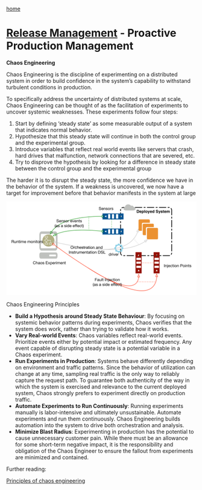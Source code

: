 [home](../README.md)
# [Release Management](README.md) - Proactive Production Management


**Chaos Engineering**

Chaos Engineering is the discipline of experimenting on a distributed system in order to build confidence in the system’s capability to withstand turbulent conditions in production.

To specifically address the uncertainty of distributed systems at scale, Chaos Engineering can be thought of as the facilitation of experiments to uncover systemic weaknesses.  These experiments follow four steps:

1. Start by defining ‘steady state’ as some measurable output of a system that indicates normal behavior.
1. Hypothesize that this steady state will continue in both the control group and the experimental group.
1. Introduce variables that reflect real world events like servers that crash, hard drives that malfunction, network connections that are severed, etc.
1. Try to disprove the hypothesis by looking for a difference in steady state between the control group and the experimental group

The harder it is to disrupt the steady state, the more confidence we have in the behavior of the system.  If a weakness is uncovered, we now have a target for improvement before that behavior manifests in the system at large

![Chaos Experiment](../../images/proactive-production-management-chaos.png)


Chaos Engineering Principles

* **Build a Hypothesis around Steady State Behaviour**: By focusing on systemic behavior patterns during experiments, Chaos verifies that the system does work, rather than trying to validate how it works.
* **Vary Real-world Events**: Chaos variables reflect real-world events.  Prioritize events either by potential impact or estimated frequency.  Any event capable of disrupting steady state is a potential variable in a Chaos experiment.
* **Run Experiments in Production**: Systems behave differently depending on environment and traffic patterns.  Since the behavior of utilization can change at any time, sampling real traffic is the only way to reliably capture the request path.  To guarantee both authenticity of the way in which the system is exercised and relevance to the current deployed system, Chaos strongly prefers to experiment directly on production traffic.
* **Automate Experiments to Run Continuously**: Running experiments manually is labor-intensive and ultimately unsustainable.  Automate experiments and run them continuously.  Chaos Engineering builds automation into the system to drive both orchestration and analysis.
* **Minimize Blast Radius**:  Experimenting in production has the potential to cause unnecessary customer pain. While there must be an allowance for some short-term negative impact, it is the responsibility and obligation of the Chaos Engineer to ensure the fallout from experiments are minimized and contained.

Further reading:

[Principles of chaos engineering](https://principlesofchaos.org/)